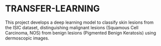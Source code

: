 # TRANSFER-LEARNING
This project develops a deep learning model to classify skin lesions from the ISIC dataset, distinguishing malignant lesions (Squamous Cell Carcinoma, NOS) from benign lesions (Pigmented Benign Keratosis) using dermoscopic images.
